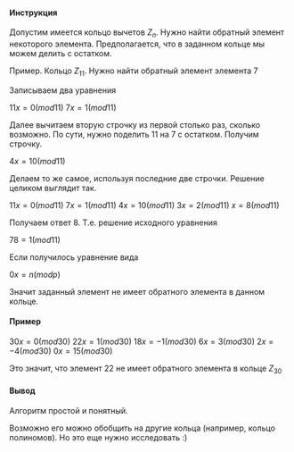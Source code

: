 #### Инструкция 

Допустим имеется кольцо вычетов $Z_n$. Нужно найти обратный элемент некоторого элемента. Предполагается, что в заданном кольце мы можем делить с остатком.

Пример. Кольцо $Z_{11}$. Нужно найти обратный элемент элемента 7

Записываем два уравнения

$11x = 0 (mod 11)$
$7x = 1 (mod 11)$

Далее вычитаем вторую строчку из первой столько раз, сколько возможно. По сути, нужно поделить 11 на 7 с остатком. Получим строчку.

$4x = 10 (mod 11)$

Делаем то же самое, используя последние две строчки. Решение целиком выглядит так.

$11x = 0 (mod 11)$
$7x = 1 (mod 11)$
$4x = 10 (mod 11)$
$3x = 2 (mod 11)$
$x = 8 (mod 11)$

Получаем ответ 8. Т.е. решение исходного уравнения

$78 = 1 (mod 11)$

Если получилось уравнение вида 

$0x = n (mod p)$
 
Значит заданный элемент не имеет обратного элемента в данном кольце.

#### Пример

$30x = 0 (mod 30)$
$22x = 1 (mod 30)$
$18x = -1 (mod 30)$
$6x = 3 (mod 30)$
$2x = -4 (mod 30)$
$0x = 15 (mod 30)$

Это значит, что элемент 22 не имеет обратного элемента в кольце $Z_{30}$

#### Вывод
Алгоритм простой и понятный. 

Возможно его можно обобщить на другие кольца (например, кольцо полиномов). Но это еще нужно исследовать :)
